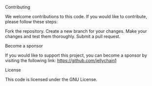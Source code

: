 Contributing

We welcome contributions to this code. If you would like to contribute, please follow these steps:

Fork the repository.
Create a new branch for your changes.
Make your changes and test them thoroughly.
Submit a pull request.

Become a sponsor

If you would like to support this project, you can become a sponsor by visiting the following link: https://github.com/jellychain1

License

This code is licensed under the GNU License.